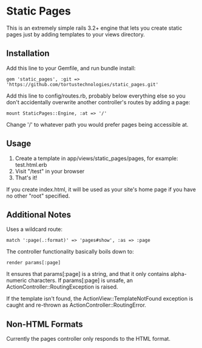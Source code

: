 Static Pages
============

This is an extremely simple rails 3.2+ engine that lets you create static
pages just by adding templates to your views directory.

Installation
------------

Add this line to your Gemfile, and run bundle install:

    gem 'static_pages', :git => 'https://github.com/tortustechnologies/static_pages.git'

Add this line to config/routes.rb, probably below everything else so
you don't accidentally overwrite another controller's routes by adding
a page:

    mount StaticPages::Engine, :at => '/'

Change '/' to whatever path you would prefer pages being accessible at.

Usage
-----

1. Create a template in app/views/static_pages/pages, for example: test.html.erb
2. Visit "/test" in your browser
3. That's it!

If you create index.html, it will be used as your site's home page if you have
no other "root" specified.

Additional Notes
----------------

Uses a wildcard route:

    match ':page(.:format)' => 'pages#show', :as => :page

The controller functionality basically boils down to:

    render params[:page]

It ensures that params[:page] is a string, and that it only contains
alpha-numeric characters. If params[:page] is unsafe, an
ActionController::RoutingException is raised.

If the template isn't found, the ActionView::TemplateNotFound
exception is caught and re-thrown as ActionController::RoutingError.

Non-HTML Formats
----------------

Currently the pages controller only responds to the HTML format.
